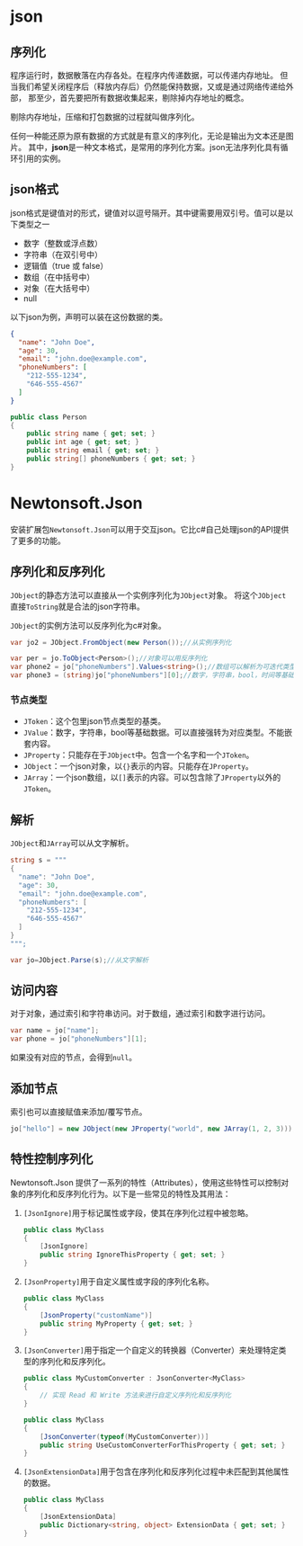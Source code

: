 ﻿# json

## 序列化

程序运行时，数据散落在内存各处。在程序内传递数据，可以传递内存地址。
但当我们希望关闭程序后（释放内存后）仍然能保持数据，又或是通过网络传递给外部，
那至少，首先要把所有数据收集起来，剔除掉内存地址的概念。

剔除内存地址，压缩和打包数据的过程就叫做序列化。

任何一种能还原为原有数据的方式就是有意义的序列化，无论是输出为文本还是图片。
其中，**json**是一种文本格式，是常用的序列化方案。json无法序列化具有循环引用的实例。

## json格式

json格式是键值对的形式，键值对以逗号隔开。其中键需要用双引号。值可以是以下类型之一

- 数字（整数或浮点数）
- 字符串（在双引号中）
- 逻辑值（true 或 false）
- 数组（在中括号中）
- 对象（在大括号中）
- null

以下json为例，声明可以装在这份数据的类。

```json
{
  "name": "John Doe",
  "age": 30,
  "email": "john.doe@example.com",
  "phoneNumbers": [
    "212-555-1234",
    "646-555-4567"
  ]
}
```

```csharp
public class Person
{
	public string name { get; set; }
	public int age { get; set; }
	public string email { get; set; }
	public string[] phoneNumbers { get; set; }
}
```

# Newtonsoft.Json

安装扩展包`Newtonsoft.Json`可以用于交互json。它比c#自己处理json的API提供了更多的功能。

## 序列化和反序列化

`JObject`的静态方法可以直接从一个实例序列化为`JObject`对象。
将这个`JObject`直接`ToString`就是合法的json字符串。

`JObject`的实例方法可以反序列化为c#对象。

```csharp
var jo2 = JObject.FromObject(new Person());//从实例序列化

var per = jo.ToObject<Person>();//对象可以用反序列化
var phone2 = jo["phoneNumbers"].Values<string>();//数组可以解析为可迭代类型
var phone3 = (string)jo["phoneNumbers"][0];//数字，字符串，bool，时间等基础数据可以直接强转
```

### 节点类型

- `JToken`：这个包里json节点类型的基类。
- `JValue`：数字，字符串，bool等基础数据。可以直接强转为对应类型。不能嵌套内容。
- `JProperty`：只能存在于`JObject`中。包含一个名字和一个`JToken`。
- `JObject`：一个json对象，以`{}`表示的内容。只能存在`JProperty`。
- `JArray`：一个json数组，以`[]`表示的内容。可以包含除了`JProperty`以外的`JToken`。

## 解析

`JObject`和`JArray`可以从文字解析。

```csharp
string s = """
{
  "name": "John Doe",
  "age": 30,
  "email": "john.doe@example.com",
  "phoneNumbers": [
    "212-555-1234",
    "646-555-4567"
  ]
}
""";

var jo=JObject.Parse(s);//从文字解析
```

## 访问内容

对于对象，通过索引和字符串访问。对于数组，通过索引和数字进行访问。

```csharp
var name = jo["name"];
var phone = jo["phoneNumbers"][1];
```

如果没有对应的节点，会得到`null`。

## 添加节点

索引也可以直接赋值来添加/覆写节点。

```csharp
jo["hello"] = new JObject(new JProperty("world", new JArray(1, 2, 3)));
```

## 特性控制序列化

Newtonsoft.Json 提供了一系列的特性（Attributes），使用这些特性可以控制对象的序列化和反序列化行为。以下是一些常见的特性及其用法：


1. `[JsonIgnore]`用于标记属性或字段，使其在序列化过程中被忽略。
   ```csharp
   public class MyClass
   {
       [JsonIgnore]
       public string IgnoreThisProperty { get; set; }
   }
   ```

2. `[JsonProperty]`用于自定义属性或字段的序列化名称。
   ```csharp
   public class MyClass
   {
       [JsonProperty("customName")]
       public string MyProperty { get; set; }
   }
   ```

3. `[JsonConverter]`用于指定一个自定义的转换器（Converter）来处理特定类型的序列化和反序列化。
   ```csharp
   public class MyCustomConverter : JsonConverter<MyClass>
   {
       // 实现 Read 和 Write 方法来进行自定义序列化和反序列化
   }

   public class MyClass
   {
       [JsonConverter(typeof(MyCustomConverter))]
       public string UseCustomConverterForThisProperty { get; set; }
   }
   ```

4. `[JsonExtensionData]`用于包含在序列化和反序列化过程中未匹配到其他属性的数据。
   ```csharp
   public class MyClass
   {
       [JsonExtensionData]
       public Dictionary<string, object> ExtensionData { get; set; }
   }
   ```

